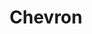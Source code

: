 ---
title: "Chevron"
url: /portland/chevron-northeast-martin-luther-king-junior-boulevard/
shop: Lebensmittel
---